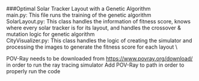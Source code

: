 ###Optimal Solar Tracker Layout with a Genetic Algorithm \
main.py: This file runs the training of the genetic algorithm \
SolarLayout.py: This class handles the information of fitness score, knows where every solar tracker is for its layout, and handles the crossover & mutation logic for genetic algorithm \
CityVisualizer.py: This class handles the logic of creating the simulator and processing the images to generate the fitness score for each layout \

POV-Ray needs to be downloaded from https://www.povray.org/download/ in order to run the ray tracing simulator
Add POV-Ray to path in order to properly run the code









